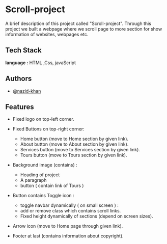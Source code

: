 
# Scroll-project

A brief description of this project called "Scroll-project". 
Through this project we built a webpage where we scroll page to more section for show information of websites, webpages etc.   



## Tech Stack

**language :** HTML ,Css, javaScript




## Authors

- [@nazid-khan](https://github.com/nazid-khan)


## Features
- Fixed logo on top-left corner.

- Fixed Buttons on top-right corner:
    - Home button (move to Home section by given link).
    - About button (move to About section by given link). 
    - Services button (move to Services section by given link).
    - Tours button (move to Tours section by given link). 

- Background image (contains) :
    - Heading of project
    - A paragraph
    - button ( contain link of Tours )

- Button contains Toggle icon :
    - toggle navbar dynamically ( on small screen ) :
    - add or remove class which contains scroll links.
    - Fixed height dynamically of sections (depend on screen sizes).

- Arrow icon (move to Home page through given link).

- Footer at last (contains information about copyright).    


